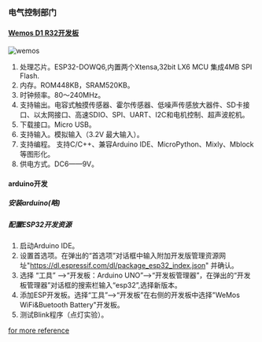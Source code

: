 ### 电气控制部门
#### [Wemos D1 R32开发板](https://docs.platformio.org/en/latest/boards/espressif32/wemos_d1_uno32.html)
![wemos](https://nshopvn.com/wp-content/uploads/2019/03/so-do-chan-arduino-wifi-wemos-d1-r32-esp32-ble-9pcv-1.jpg)

1. 处理芯片。ESP32-DOWQ6,内置两个Xtensa,32bit LX6 MCU 集成4MB SPI Flash.
2. 内存。ROM448KB，SRAM520KB。
3. 时钟频率。80～240MHz。
4. 支持输出。电容式触摸传感器、霍尔传感器、低噪声传感放大器件、SD卡接口、以太网接口、高速SDIO、SPI、UART、I2C和电机控制、超声波舵机。
5. 下载接口。Micro USB。
6. 支持输入。模拟输入（3.2V 最大输入）。
7. 支持编程。 支持C/C++、兼容Arduino IDE、MicroPython、Mixly、Mblock等图形化。
8. 供电方式。DC6——9V。

#### arduino开发
##### 安装arduino(略)
##### 配置ESP32开发资源
1. 启动Arduino IDE。
2. 设置首选项。在弹出的“首选项”对话框中输入附加开发版管理资源网址"https://dl.espressif.com/dl/package_esp32_index.json" 并确认。
3. 选择 “工具” ——>“开发板：Arduino UNO”——>“开发板管理器”，在弹出的“开发板管理器”对话框的搜索栏输入“esp32”,选择新版本。
4. 添加ESP开发板。选择“工具”——>“开发板”在右侧的开发板中选择"WeMos WiFi&Buetooth Battery"开发板。
5. 测试Blink程序（点灯实验）。

[for more reference](https://randomnerdtutorials.com/installing-esp32-arduino-ide-2-0/)